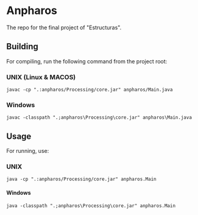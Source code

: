 # Anpharos
The repo for the final project of "Estructuras".


## Building
For compiling, run the following command from the project root:

### UNIX (Linux & MACOS)
```
javac -cp ".:anpharos/Processing/core.jar" anpharos/Main.java
```


### Windows
```
javac -classpath ".;anpharos\Processing\core.jar" anpharos\Main.java
```

## Usage
For running, use:

### UNIX
```
java -cp ".:anpharos/Processing/core.jar" anpharos.Main
```

#### Windows
```
java -classpath ".;anpharos\Processing\core.jar" anpharos.Main
```
